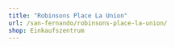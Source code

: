 ```yaml
---
title: "Robinsons Place La Union"
url: /san-fernando/robinsons-place-la-union/
shop: Einkaufszentrum
---
```

